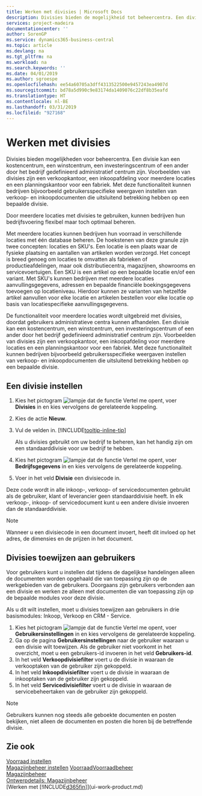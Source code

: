 ```yaml
---
title: Werken met divisies | Microsoft Docs
description: Divisies bieden de mogelijkheid tot beheercentra. Een divisie kan een kostencentrum, een winstcentrum, een investeringscentrum of een ander door het bedrijf gedefinieerd administratief centrum zijn.
services: project-madeira
documentationcenter: ''
author: SorenGP
ms.service: dynamics365-business-central
ms.topic: article
ms.devlang: na
ms.tgt_pltfrm: na
ms.workload: na
ms.search.keywords: ''
ms.date: 04/01/2019
ms.author: sgroespe
ms.openlocfilehash: ee54a60705a3dff4313522500e9457243ea4907d
ms.sourcegitcommit: bd78a5d990c9e83174da1409076c22df8b35eafd
ms.translationtype: HT
ms.contentlocale: nl-BE
ms.lasthandoff: 03/31/2019
ms.locfileid: "927168"
---
```

# <a name="work-with-responsibility-centers"></a>Werken met divisies
Divisies bieden mogelijkheden voor beheercentra. Een divisie kan een kostencentrum, een winstcentrum, een investeringscentrum of een ander door het bedrijf gedefinieerd administratief centrum zijn. Voorbeelden van divisies zijn een verkoopkantoor, een inkoopafdeling voor meerdere locaties en een planningskantoor voor een fabriek. Met deze functionaliteit kunnen bedrijven bijvoorbeeld gebruikersspecifieke weergaven instellen van verkoop- en inkoopdocumenten die uitsluitend betrekking hebben op een bepaalde divisie.  

Door meerdere locaties met divisies te gebruiken, kunnen bedrijven hun bedrijfsvoering flexibel maar toch optimaal beheren.

Met meerdere locaties kunnen bedrijven hun voorraad in verschillende locaties met één database beheren. De hoekstenen van deze granule zijn twee concepten: locaties en SKU's. Een locatie is een plaats waar de fysieke plaatsing en aantallen van artikelen worden verzorgd. Het concept is breed genoeg om locaties te omvatten als fabrieken of productieafdelingen, maar ook distributiecentra, magazijnen, showrooms en servicevoertuigen. Een SKU is een artikel op een bepaalde locatie en/of een variant. Met SKU's kunnen bedrijven met meerdere locaties aanvullingsgegevens, adressen en bepaalde financiële boekingsgegevens toevoegen op locatieniveau. Hierdoor kunnen ze varianten van hetzelfde artikel aanvullen voor elke locatie en artikelen bestellen voor elke locatie op basis van locatiespecifieke aanvullingsgegevens.  

De functionaliteit voor meerdere locaties wordt uitgebreid met divisies, doordat gebruikers administratieve centra kunnen afhandelen. Een divisie kan een kostencentrum, een winstcentrum, een investeringscentrum of een ander door het bedrijf gedefinieerd administratief centrum zijn. Voorbeelden van divisies zijn een verkoopkantoor, een inkoopafdeling voor meerdere locaties en een planningskantoor voor een fabriek. Met deze functionaliteit kunnen bedrijven bijvoorbeeld gebruikersspecifieke weergaven instellen van verkoop- en inkoopdocumenten die uitsluitend betrekking hebben op een bepaalde divisie.

## <a name="to-set-up-a-responsibility-center"></a>Een divisie instellen  
1.  Kies het pictogram ![lampje dat de functie Vertel me opent](media/ui-search/search_small.png "Vertel me wat u wilt doen"), voer **Divisies** in en kies vervolgens de gerelateerde koppeling.  
2.  Kies de actie **Nieuw**.  
3.  Vul de velden in. [!INCLUDE[tooltip-inline-tip](includes/tooltip-inline-tip_md.md)]  

    Als u divisies gebruikt om uw bedrijf te beheren, kan het handig zijn om een standaarddivisie voor uw bedrijf te hebben.
4. Kies het pictogram ![lampje dat de functie Vertel me opent](media/ui-search/search_small.png "Vertel me wat u wilt doen"), voer **Bedrijfsgegevens** in en kies vervolgens de gerelateerde koppeling.
5. Voer in het veld **Divisie** een divisiecode in.

Deze code wordt in alle inkoop-, verkoop- of servicedocumenten gebruikt als de gebruiker, klant of leverancier geen standaarddivisie heeft. In elk verkoop-, inkoop- of servicedocument kunt u een andere divisie invoeren dan de standaarddivisie.

> [!NOTE]  
>  Wanneer u een divisiecode in een document invoert, heeft dit invloed op het adres, de dimensies en de prijzen in het document.  

## <a name="to-assign-responsibility-centers-to-users"></a>Divisies toewijzen aan gebruikers  
Voor gebruikers kunt u instellen dat tijdens de dagelijkse handelingen alleen de documenten worden opgehaald die van toepassing zijn op de werkgebieden van de gebruikers. Doorgaans zijn gebruikers verbonden aan een divisie en werken ze alleen met documenten die van toepassing zijn op de bepaalde modules voor deze divisie.  

Als u dit wilt instellen, moet u divisies toewijzen aan gebruikers in drie basismodules: Inkoop, Verkoop en CRM - Service.  

1.  Kies het pictogram ![lampje dat de functie Vertel me opent](media/ui-search/search_small.png "Vertel me wat u wilt doen"), voer **Gebruikersinstellingen** in en kies vervolgens de gerelateerde koppeling.  
2.  Ga op de pagina **Gebruikersinstellingen** naar de gebruiker waaraan u een divisie wilt toewijzen. Als de gebruiker niet voorkomt in het overzicht, moet u een gebruikers-id invoeren in het veld **Gebruikers-id**.  
3.  In het veld **Verkoopdivisiefilter** voert u de divisie in waaraan de verkooptaken van de gebruiker zijn gekoppeld.  
4.  In het veld **Inkoopdivisiefilter** voert u de divisie in waaraan de inkooptaken van de gebruiker zijn gekoppeld.  
5.  In het veld **Servicedivisiefilter** voert u de divisie in waaraan de servicebeheertaken van de gebruiker zijn gekoppeld.  

> [!NOTE]  
>  Gebruikers kunnen nog steeds alle geboekte documenten en posten bekijken, niet alleen de documenten en posten die horen bij de betreffende divisie.

## <a name="see-also"></a>Zie ook  
[Voorraad instellen](inventory-setup-inventory.md)  
[Magazijnbeheer instellen](warehouse-setup-warehouse.md)
[Voorraad](inventory-manage-inventory.md)[Voorraadbeheer](warehouse-manage-warehouse.md)  
[Magazijnbeheer](warehouse-manage-warehouse.md)    
[Ontwerpdetails: Magazijnbeheer](design-details-warehouse-management.md)  
[Werken met [!INCLUDE[d365fin](includes/d365fin_md.md)]](ui-work-product.md)
